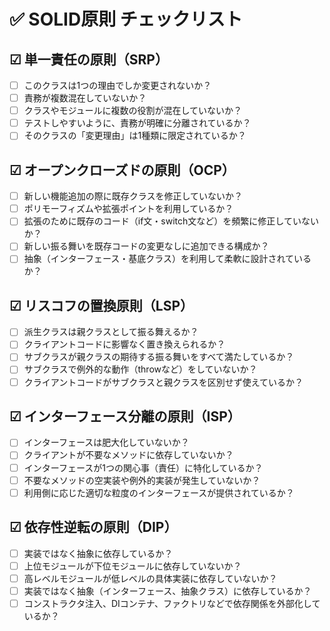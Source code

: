 # ✅ SOLID原則 チェックリスト

## ☑︎ 単一責任の原則（SRP）
- [ ] このクラスは1つの理由でしか変更されないか？
- [ ] 責務が複数混在していないか？
- [ ] クラスやモジュールに複数の役割が混在していないか？
- [ ] テストしやすいように、責務が明確に分離されているか？
- [ ] そのクラスの「変更理由」は1種類に限定されているか？

## ☑︎ オープンクローズドの原則（OCP）
- [ ] 新しい機能追加の際に既存クラスを修正していないか？
- [ ] ポリモーフィズムや拡張ポイントを利用しているか？
- [ ] 拡張のために既存のコード（if文・switch文など）を頻繁に修正していないか？
- [ ] 新しい振る舞いを既存コードの変更なしに追加できる構成か？
- [ ] 抽象（インターフェース・基底クラス）を利用して柔軟に設計されているか？

## ☑︎ リスコフの置換原則（LSP）
- [ ] 派生クラスは親クラスとして振る舞えるか？
- [ ] クライアントコードに影響なく置き換えられるか？
- [ ] サブクラスが親クラスの期待する振る舞いをすべて満たしているか？
- [ ] サブクラスで例外的な動作（throwなど）をしていないか？
- [ ] クライアントコードがサブクラスと親クラスを区別せず使えているか？

## ☑︎ インターフェース分離の原則（ISP）
- [ ] インターフェースは肥大化していないか？
- [ ] クライアントが不要なメソッドに依存していないか？
- [ ] インターフェースが1つの関心事（責任）に特化しているか？
- [ ] 不要なメソッドの空実装や例外的実装が発生していないか？
- [ ] 利用側に応じた適切な粒度のインターフェースが提供されているか？

## ☑︎ 依存性逆転の原則（DIP）
- [ ] 実装ではなく抽象に依存しているか？
- [ ] 上位モジュールが下位モジュールに依存していないか？
- [ ] 高レベルモジュールが低レベルの具体実装に依存していないか？
- [ ] 実装ではなく抽象（インターフェース、抽象クラス）に依存しているか？
- [ ] コンストラクタ注入、DIコンテナ、ファクトリなどで依存関係を外部化しているか？
